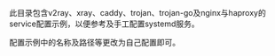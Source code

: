 此目录包含v2ray、xray、caddy、trojan、trojan-go及nginx与haproxy的service配置示例，以便参考及手工配置systemd服务。

配置示例中的名称及路径等更改为自己配置即可。

